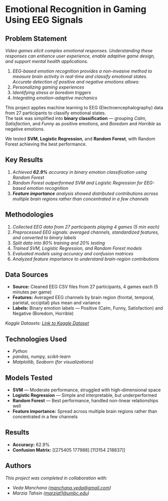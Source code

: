 # Emotional Recognition in Gaming Using EEG Signals

## Problem Statement <!--- do not change this line -->

*Video games elicit complex emotional responses. Understanding these responses can enhance user experience, enable adaptive game design, and support mental health applications.*
1. *EEG-based emotion recognition provides a non-invasive method to measure brain activity in real-time and classify emotional states. Accurate detection of positive and    negative emotions allows:*
2. *Personalizing gaming experiences*
3. *Identifying stress or boredom triggers*
4. *Integrating emotion-adaptive mechanics*

This project applies machine learning to EEG (Electroencephalography) data from 27 participants to classify emotional states.  
The task was simplified into **binary classification** — grouping *Calm*, *Satisfaction*, and *Funny* as positive emotions, and *Boredom* and *Horrible* as negative emotions.

We tested **SVM**, **Logistic Regression**, and **Random Forest**, with Random Forest achieving the best performance.

## Key Results <!--- do not change this line -->

1. *Achieved **62.9%** accuracy in binary emotion classification using Random Forest*
2. *Random Forest outperformed SVM and Logistic Regression for EEG-based emotion recognition*
3. ***Feature importance** analysis showed distributed contributions across multiple brain regions rather than concentrated in a few channels*

## Methodologies <!--- do not change this line -->

1. *Collected EEG data from 27 participants playing 4 games (5 min each)*
2. *Preprocessed EEG signals: averaged channels, standardized features, and converted to binary labels*
3. *Split data into 80% training and 20% testing*
4. *Trained SVM, Logistic Regression, and Random Forest models*
5. *Evaluated models using accuracy and confusion matrices*
6. *Analyzed feature importance to understand brain-region contributions*

## Data Sources <!--- do not change this line -->

- **Source:** Cleaned EEG CSV files from 27 participants, 4 games each (5 minutes per game)  
- **Features:** Averaged EEG channels by brain region (frontal, temporal, parietal, occipital) plus mean and variance  
- **Labels:** Binary emotion labels — Positive (Calm, Funny, Satisfaction) and Negative (Boredom, Horrible)  

*Kaggle Datasets: [Link to Kaggle Dataset](https://www.kaggle.com/datasets/wajahat1064/emotion-recognition-using-eeg-and-computer-games/data)*

## Technologies Used <!--- do not change this line -->

- *Python*
- *pandas, numpy, scikit-learn*
- *Matplotlib, Seaborn (for visualizations)*

## Models Tested
- **SVM** — Moderate performance, struggled with high-dimensional space  
- **Logistic Regression** — Simple and interpretable, but underperformed  
- **Random Forest** — Best performance, handled non-linear relationships well  
- **Feature importance:** Spread across multiple brain regions rather than concentrated in a few channels

## Results
- **Accuracy:** 62.9%  
- **Confusion Matrix:**
[[275405 177988]
[113154 218837]]

## Authors <!--- do not change this line -->

*This project was completed in collaboration with:*
- *Veda Manchana ([manchana.veda@gmail.com](mailto:manchana.veda@gmail.com))*
- *Marzia Tahsin ([marziat1@umbc.edu](mailto:marziat1@umbc.edu))*
